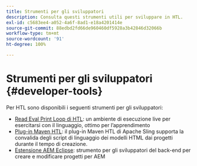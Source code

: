 ```yaml
---
title: Strumenti per gli sviluppatori
description: Consulta questi strumenti utili per sviluppare in HTL.
exl-id: c5683ee4-a052-4a6f-8ad1-e18a4201414e
source-git-commit: 88edbd2fd66de960460df5928a3b42846d32066b
workflow-type: tm+mt
source-wordcount: '91'
ht-degree: 100%

---
```



# Strumenti per gli sviluppatori {#developer-tools}

Per HTL sono disponibili i seguenti strumenti per gli sviluppatori:

* [Read Eval Print Loop di HTL](https://github.com/adobe/aem-htl-repl): un ambiente di esecuzione live per esercitarsi con il linguaggio, ottimo per l’apprendimento
* [Plug-in Maven HTL](https://sling.apache.org/components/htl-maven-plugin/): il plug-in Maven HTL di Apache Sling supporta la convalida degli script di linguaggio dei modelli HTML dai progetti durante il tempo di creazione.
* [Estensione AEM Eclipse](https://experienceleague.adobe.com/docs/experience-manager-cloud-service/content/implementing/developer-tools/eclipse.html?lang=it): strumento per gli sviluppatori del back-end per creare e modificare progetti per AEM
